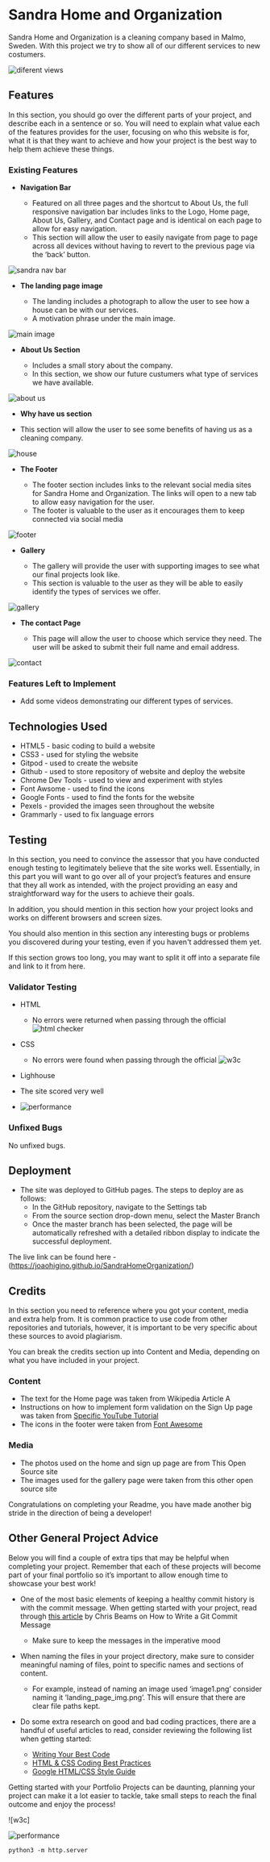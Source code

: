 # Sandra Home and Organization

Sandra Home and Organization is a cleaning company based in Malmo, Sweden. With this project we try to show all of our different services to new costumers.


![diferent views](https://user-images.githubusercontent.com/111378728/189607060-536239aa-b4d5-4c34-a5a3-bab321840271.png)

## Features 

In this section, you should go over the different parts of your project, and describe each in a sentence or so. You will need to explain what value each of the features provides for the user, focusing on who this website is for, what it is that they want to achieve and how your project is the best way to help them achieve these things.

### Existing Features

- __Navigation Bar__

  - Featured on all three pages and the shortcut to About Us, the full responsive navigation bar includes links to the Logo, Home page, About Us, Gallery, and Contact page and is identical on each page to allow for easy navigation.
  - This section will allow the user to easily navigate from page to page across all devices without having to revert to the previous page via the ‘back’ button. 

![sandra nav bar](https://user-images.githubusercontent.com/111378728/189654029-255be596-3fe0-466f-b593-e257963acd70.png)


- __The landing page image__

  - The landing includes a photograph to allow the user to see how a house can be with our services. 
  - A motivation phrase under the main image.
  
![main image](https://user-images.githubusercontent.com/111378728/189654419-9e41a95d-1555-4f8a-8773-f06648ddde82.png)


- __About Us Section__

  - Includes a small story about the company. 
  - In this section, we show our future custumers what type of services we have available.

![about us](https://user-images.githubusercontent.com/111378728/189863490-74697a53-2d98-4b2e-a75b-c77e6e2520a1.png)



- __Why have us section__

- This section will allow the user to see some benefits of having us as a cleaning company.  

![house](https://user-images.githubusercontent.com/111378728/189866249-a9d1bbde-3468-47ee-ad0c-06f7213cea4a.png)


- __The Footer__ 

  - The footer section includes links to the relevant social media sites for Sandra Home and Organization. The links will open to a new tab to allow easy navigation for the user. 
  - The footer is valuable to the user as it encourages them to keep connected via social media

![footer](https://user-images.githubusercontent.com/111378728/189657843-bfe02a6a-5181-4fda-9424-ef4b5562a648.png)


- __Gallery__

  - The gallery will provide the user with supporting images to see what our final projects look like. 
  - This section is valuable to the user as they will be able to easily identify the types of services we offer. 

![gallery](https://user-images.githubusercontent.com/111378728/189658446-95cd4534-49f2-40c1-b454-1245360a44c9.png)


- __The contact Page__

  - This page will allow the user to choose which service they need. The user will be asked to submit their full name and email address. 

![contact](https://user-images.githubusercontent.com/111378728/189658681-712fae22-1140-4eb4-be7f-43733e6f1655.png)



### Features Left to Implement

- Add some videos demonstrating our different types of services.

## Technologies Used
- HTML5 - basic coding to build a website
- CSS3 - used for styling the website
- Gitpod - used to create the website
- Github - used to store repository of website and deploy the website
- Chrome Dev Tools - used to view and experiment with styles
- Font Awsome - used to find the icons
- Google Fonts - used to find the fonts for the website
- Pexels - provided the images seen throughout the website
- Grammarly - used to fix language errors


## Testing 

In this section, you need to convince the assessor that you have conducted enough testing to legitimately believe that the site works well. Essentially, in this part you will want to go over all of your project’s features and ensure that they all work as intended, with the project providing an easy and straightforward way for the users to achieve their goals.

In addition, you should mention in this section how your project looks and works on different browsers and screen sizes.

You should also mention in this section any interesting bugs or problems you discovered during your testing, even if you haven't addressed them yet.

If this section grows too long, you may want to split it off into a separate file and link to it from here.


### Validator Testing 

- HTML
  - No errors were returned when passing through the official
  ![html checker](https://user-images.githubusercontent.com/111378728/189870229-6db1cb97-75f9-4da1-a677-2ef01babc7d3.png)

- CSS
  - No errors were found when passing through the official
  ![w3c](https://user-images.githubusercontent.com/111378728/189869152-42853857-d7a3-43fa-ab82-aa51f722a699.png)
  
 - Lighhouse
 - The site scored very well
 - ![performance](https://user-images.githubusercontent.com/111378728/189873598-6218450e-9025-4f01-8aef-933fbcded571.png)


### Unfixed Bugs

No unfixed bugs.

## Deployment

- The site was deployed to GitHub pages. The steps to deploy are as follows: 
  - In the GitHub repository, navigate to the Settings tab 
  - From the source section drop-down menu, select the Master Branch
  - Once the master branch has been selected, the page will be automatically refreshed with a detailed ribbon display to indicate the successful deployment. 

The live link can be found here - (https://joaohigino.github.io/SandraHomeOrganization/)


## Credits 

In this section you need to reference where you got your content, media and extra help from. It is common practice to use code from other repositories and tutorials, however, it is important to be very specific about these sources to avoid plagiarism. 

You can break the credits section up into Content and Media, depending on what you have included in your project. 

### Content 

- The text for the Home page was taken from Wikipedia Article A
- Instructions on how to implement form validation on the Sign Up page was taken from [Specific YouTube Tutorial](https://www.youtube.com/)
- The icons in the footer were taken from [Font Awesome](https://fontawesome.com/)

### Media

- The photos used on the home and sign up page are from This Open Source site
- The images used for the gallery page were taken from this other open source site


Congratulations on completing your Readme, you have made another big stride in the direction of being a developer! 

## Other General Project Advice

Below you will find a couple of extra tips that may be helpful when completing your project. Remember that each of these projects will become part of your final portfolio so it’s important to allow enough time to showcase your best work! 

- One of the most basic elements of keeping a healthy commit history is with the commit message. When getting started with your project, read through [this article](https://chris.beams.io/posts/git-commit/) by Chris Beams on How to Write  a Git Commit Message 
  - Make sure to keep the messages in the imperative mood 

- When naming the files in your project directory, make sure to consider meaningful naming of files, point to specific names and sections of content.
  - For example, instead of naming an image used ‘image1.png’ consider naming it ‘landing_page_img.png’. This will ensure that there are clear file paths kept. 

- Do some extra research on good and bad coding practices, there are a handful of useful articles to read, consider reviewing the following list when getting started:
  - [Writing Your Best Code](https://learn.shayhowe.com/html-css/writing-your-best-code/)
  - [HTML & CSS Coding Best Practices](https://medium.com/@inceptiondj.info/html-css-coding-best-practice-fadb9870a00f)
  - [Google HTML/CSS Style Guide](https://google.github.io/styleguide/htmlcssguide.html#General)

Getting started with your Portfolio Projects can be daunting, planning your project can make it a lot easier to tackle, take small steps to reach the final outcome and enjoy the process! 






![w3c]

![performance](https://user-images.githubusercontent.com/111378728/189607849-29e96723-1ed3-4a99-92c0-f5649b4d4289.png)



`python3 -m http.server`

